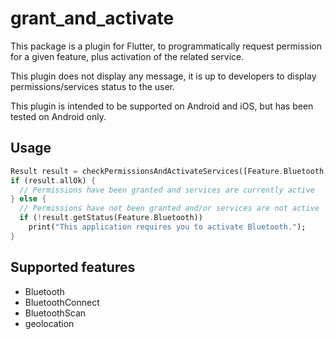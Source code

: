 # grant_and_activate

This package is a plugin for Flutter, to programmatically request permission for a given feature, 
plus activation of the related service.

This plugin does not display any message, it is up to developers to display permissions/services
status to the user.

This plugin is intended to be supported on Android and iOS, but has been tested on Android only.

## Usage

```dart
Result result = checkPermissionsAndActivateServices([Feature.Bluetooth, Feature.Location]);
if (result.allOk) {
  // Permissions have been granted and services are currently active
} else {
  // Permissions have not been granted and/or services are not active
  if (!result.getStatus(Feature.Bluetooth))
    print("This application requires you to activate Bluetooth.");
}
```

## Supported features

* Bluetooth
* BluetoothConnect
* BluetoothScan  
* geolocation
